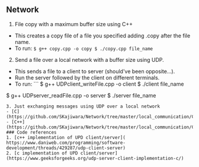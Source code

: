 ## Network
1. File copy with a maximum buffer size using C++
  - This creates a copy file of a file you specified adding .copy after the file name.
  - To run: ```$ g++ copy.cpp -o copy
  $ ./copy.cpp file_name```
2. Send a file over a local network with a buffer size using UDP.
  - This sends a file to a client to server (should've been opposite...).
  - Run the server followed by the client on different terminals.
  - To run: ```
  $ g++ UDPclient_writeFile.cpp -o client
  $ ./client file_name

  $ g++ UDPserver_readFile.cpp -o server
  $ ./server file_name
  ```
3. Just exchanging messages using UDP over a local network
  - [C](https://github.com/SKajiwara/Network/tree/master/local_communication/C)
  - [C++](https://github.com/SKajiwara/Network/tree/master/local_communication/CPP)
### Code references
1. [c++ implementation of UPD client/server]( https://www.daniweb.com/programming/software-development/threads/429287/udp-client-server)
2. [c implementation of UPD client/server](https://www.geeksforgeeks.org/udp-server-client-implementation-c/)
